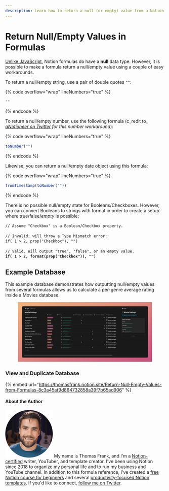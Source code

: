 ```yaml
---
description: Learn how to return a null (or empty) value from a Notion formula.
---
```


# Return Null/Empty Values in Formulas

[Unlike JavaScript](https://developer.mozilla.org/en-US/docs/Web/JavaScript/Reference/Operators/null), Notion formulas do have a **null** data type. However, it is possible to make a formula return a null/empty value using a couple of easy workarounds.

To return a null/empty string, use a pair of double quotes `""`:

{% code overflow="wrap" lineNumbers="true" %}
```javascript
""
```
{% endcode %}

To return a null/empty number, use the following formula (c_redit to_ [_aNotioneer on Twitter_](https://twitter.com/aNotioneer/status/1565799381756006407) _for this number workaround_):

{% code overflow="wrap" lineNumbers="true" %}
```javascript
toNumber("")
```
{% endcode %}

Likewise, you can return a null/empty date object using this formula:

{% code overflow="wrap" lineNumbers="true" %}
```javascript
fromTimestamp(toNumber(""))
```
{% endcode %}

There is no possible null/empty state for Booleans/Checkboxes. However, you can convert Booleans to strings with format in order to create a setup where true/false/_empty_ is possible:

<pre class="language-javascript" data-overflow="wrap" data-line-numbers><code class="lang-javascript">// Assume "Checkbox" is a Boolean/Checkbox property.

// Invalid; will throw a Type Mismatch error:
if( 1 > 2, prop("Checkbox"), "")

// Valid. Will output "true", "false", or an empty value.
<strong>if( 1 > 2, format(prop("Checkbox")), "")</strong></code></pre>

## Example Database

This example database demonstrates how outputting null/empty values from several formulas allows us to calculate a per-genre average rating inside a Movies database.

<figure><img src="../.gitbook/assets/Null or Empty Values in Notion Formulas.png" alt=""><figcaption></figcaption></figure>

### View and Duplicate Database

{% embed url="https://thomasfrank.notion.site/Return-Null-Empty-Values-from-Formulas-8c3a45af9d864732858a39f7b65ad906" %}

#### About the Author

<img src="../.gitbook/assets/Notion Fundamentals with Thomas Frank - Avatar 2021 compressed (1).png" alt="" data-size="line"> My name is Thomas Frank, and I'm a [Notion-certified](https://www.credly.com/badges/95fae13a-17bf-4b4a-a3d2-d58c8a3e6a2a/public\_url) writer, YouTuber, and template creator. I've been using Notion since 2018 to organize my personal life and to run my business and YouTube channel. In addition to this formula reference, I've created a [free Notion course for beginners](https://thomasjfrank.com/fundamentals/) and several [productivity-focused Notion templates](https://thomasjfrank.com/templates/). If you'd like to connect, [follow me on Twitter](https://twitter.com/TomFrankly).

